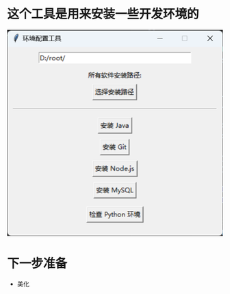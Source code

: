 # 这个工具是用来安装一些开发环境的

![image-20241007163513677](./assets/image-20241007163513677.png)

# 下一步准备

+ 美化

